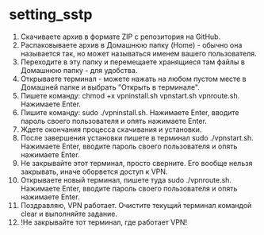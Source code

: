 # setting_sstp
<!-- Инструкция, как настроить VPN на Linux (проверено на Kali Linux) -->
1. Скачиваете архив в формате ZIP с репозитория на GitHub.
2. Распаковываете архив в Домашнюю папку (Home) - обычно она называется так, но может называться именем вашего пользователя.
3. Переходите в эту папку и перемещаете хранящиеся там файлы в Домашнюю папку - для удобства.
4. Открываете терминал - можете нажать на любом пустом месте в Домашней папке и выбрать "Открыть в терминале".
5. Пишете команду: chmod +x vpninstall.sh vpnstart.sh vpnroute.sh. Нажимаете Enter.
6. Пишите команду: sudo ./vpninstall.sh. Нажимаете Enter, вводите пароль своего пользователя и опять нажимаете Enter.
7. Ждете окончания процесса скачивания и установки.
8. После завершения установки пишете в терминал sudo ./vpnstart.sh. Нажимаете Enter, вводите пароль своего пользователя и опять нажимаете Enter.
9. Не закрывайте этот терминал, просто сверните. Его вообще нельзя закрывать, иначе оборвется доступ к VPN.
10. Открываете новый терминал, пишете туда sudo ./vpnroute.sh. Нажимаете Enter, вводите пароль своего пользователя и опять нажимаете Enter.
11. Поздравляю, VPN работает. Очистите текущий терминал командой clear и выполняйте задание.
12. !Не закрывайте тот терминал, где работает VPN! 
